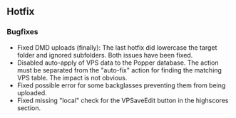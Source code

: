 ## Hotfix


### Bugfixes

- Fixed DMD uploads (finally): The last hotfix did lowercase the target folder and ignored subfolders. Both issues have been fixed.
- Disabled auto-apply of VPS data to the Popper database. The action must be separated from the "auto-fix" action for finding the matching VPS table. The impact is not obvious.
- Fixed possible error for some backglasses preventing them from being uploaded.
- Fixed missing "local" check for the VPSaveEdit button in the highscores section.